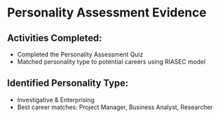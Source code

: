 # Personality Assessment Evidence

## Activities Completed:
- Completed the Personality Assessment Quiz
- Matched personality type to potential careers using RIASEC model

## Identified Personality Type:
- Investigative & Enterprising
- Best career matches: Project Manager, Business Analyst, Researcher

 
